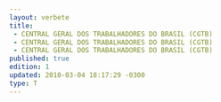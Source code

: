```yaml
---
layout: verbete
title:
 - CENTRAL GERAL DOS TRABALHADORES DO BRASIL (CGTB)
 - CENTRAL GERAL DOS TRABALHADORES DO BRASIL (CGTB)
 - CENTRAL GERAL DOS TRABALHADORES DO BRASIL (CGTB)
published: true
edition: 1  
updated: 2010-03-04 18:17:29 -0300
type: T
---
```


